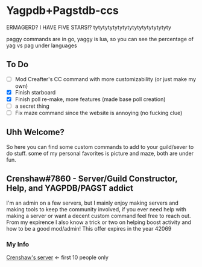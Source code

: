 # Yagpdb+Pagstdb-ccs
ERMAGERD? I HAVE FIVE STARS!?
tytytytytytytytytytytytytytytyty

paggy commands are in go, yaggy is lua, so you can see the percentage of yag vs pag under languages 

## To Do
- [ ] Mod Creafter's CC command with more customizability (or just make my own)
- [x] Finish starboard
- [x] Finish poll re-make, more features (made base poll creation)
- [ ] a secret thing
- [ ] Fix maze command since the website is annoying (no fucking clue)

## Uhh Welcome?
So here you can find some custom commands to add to your guild/sever to do stuff.
some of my personal favorites is picture and maze, both are under fun.

## Crenshaw#7860 - Server/Guild Constructor, Help, and YAGPDB/PAGST addict
I'm an admin on a few servers, but I mainly enjoy making servers and making tools to keep the community involved,
if you ever need help with making a server or want a decent custom command feel free to reach out.
From my expirence I also know a trick or two on helping boost activity and how to be a good mod/admin!
This offer expires in the year 42069

### My Info
[Crenshaw's server](https://discord.gg/EAvNyp4usR) <- first 10 people only
